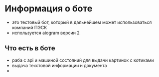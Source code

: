 # Информация о боте

- это тестовый бот, который в дальнейшем может использоваться компаний ПЭСК
- используется aiogram версии 2

## Что есть в боте

- раба с api и машиной состояний для выдачи картинок с котиками
- выдача текстовой информации и документа
-
